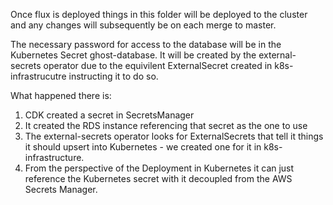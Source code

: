 Once flux is deployed things in this folder will be deployed to the cluster and any changes will subsequently be on each merge to master.

The necessary password for access to the database will be in the Kubernetes Secret ghost-database. It will be created by the external-secrets operator due to the equivilent ExternalSecret created in k8s-infrastrucutre instructing it to do so. 

What happened there is:
1. CDK created a secret in SecretsManager
1. It created the RDS instance referencing that secret as the one to use
1. The external-secrets operator looks for ExternalSecrets that tell it things it should upsert into Kubernetes - we created one for it in k8s-infrastructure.
1. From the perspective of the Deployment in Kubernetes it can just reference the Kubernetes secret with it decoupled from the AWS Secrets Manager.
